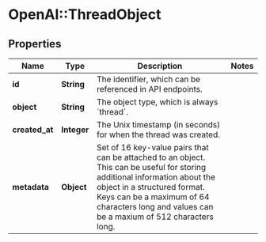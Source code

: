 # OpenAI::ThreadObject

## Properties
Name | Type | Description | Notes
------------ | ------------- | ------------- | -------------
**id** | **String** | The identifier, which can be referenced in API endpoints. | 
**object** | **String** | The object type, which is always &#x60;thread&#x60;. | 
**created_at** | **Integer** | The Unix timestamp (in seconds) for when the thread was created. | 
**metadata** | **Object** | Set of 16 key-value pairs that can be attached to an object. This can be useful for storing additional information about the object in a structured format. Keys can be a maximum of 64 characters long and values can be a maxium of 512 characters long.  | 

